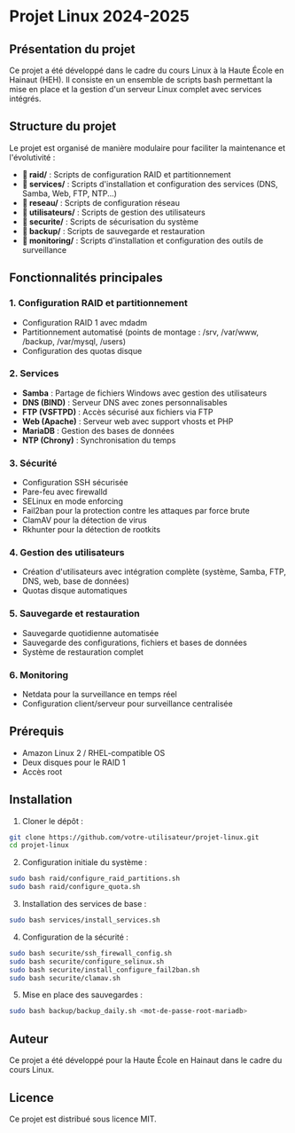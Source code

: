 # Projet Linux 2024-2025

## Présentation du projet
Ce projet a été développé dans le cadre du cours Linux à la Haute École en Hainaut (HEH). Il consiste en un ensemble de scripts bash permettant la mise en place et la gestion d'un serveur Linux complet avec services intégrés.

## Structure du projet
Le projet est organisé de manière modulaire pour faciliter la maintenance et l'évolutivité :

- **📁 raid/** : Scripts de configuration RAID et partitionnement
- **📁 services/** : Scripts d'installation et configuration des services (DNS, Samba, Web, FTP, NTP...)
- **📁 reseau/** : Scripts de configuration réseau
- **📁 utilisateurs/** : Scripts de gestion des utilisateurs
- **📁 securite/** : Scripts de sécurisation du système
- **📁 backup/** : Scripts de sauvegarde et restauration
- **📁 monitoring/** : Scripts d'installation et configuration des outils de surveillance

## Fonctionnalités principales

### 1. Configuration RAID et partitionnement
- Configuration RAID 1 avec mdadm
- Partitionnement automatisé (points de montage : /srv, /var/www, /backup, /var/mysql, /users)
- Configuration des quotas disque

### 2. Services
- **Samba** : Partage de fichiers Windows avec gestion des utilisateurs
- **DNS (BIND)** : Serveur DNS avec zones personnalisables
- **FTP (VSFTPD)** : Accès sécurisé aux fichiers via FTP
- **Web (Apache)** : Serveur web avec support vhosts et PHP
- **MariaDB** : Gestion des bases de données
- **NTP (Chrony)** : Synchronisation du temps

### 3. Sécurité
- Configuration SSH sécurisée
- Pare-feu avec firewalld
- SELinux en mode enforcing
- Fail2ban pour la protection contre les attaques par force brute
- ClamAV pour la détection de virus
- Rkhunter pour la détection de rootkits

### 4. Gestion des utilisateurs
- Création d'utilisateurs avec intégration complète (système, Samba, FTP, DNS, web, base de données)
- Quotas disque automatiques

### 5. Sauvegarde et restauration
- Sauvegarde quotidienne automatisée
- Sauvegarde des configurations, fichiers et bases de données
- Système de restauration complet

### 6. Monitoring
- Netdata pour la surveillance en temps réel
- Configuration client/serveur pour surveillance centralisée

## Prérequis
- Amazon Linux 2 / RHEL-compatible OS
- Deux disques pour le RAID 1
- Accès root

## Installation

1. Cloner le dépôt :
```bash
git clone https://github.com/votre-utilisateur/projet-linux.git
cd projet-linux
```

2. Configuration initiale du système :
```bash
sudo bash raid/configure_raid_partitions.sh
sudo bash raid/configure_quota.sh
```

3. Installation des services de base :
```bash
sudo bash services/install_services.sh
```

4. Configuration de la sécurité :
```bash
sudo bash securite/ssh_firewall_config.sh
sudo bash securite/configure_selinux.sh
sudo bash securite/install_configure_fail2ban.sh
sudo bash securite/clamav.sh
```

5. Mise en place des sauvegardes :
```bash
sudo bash backup/backup_daily.sh <mot-de-passe-root-mariadb>
```

## Auteur
Ce projet a été développé pour la Haute École en Hainaut dans le cadre du cours Linux.

## Licence
Ce projet est distribué sous licence MIT. 